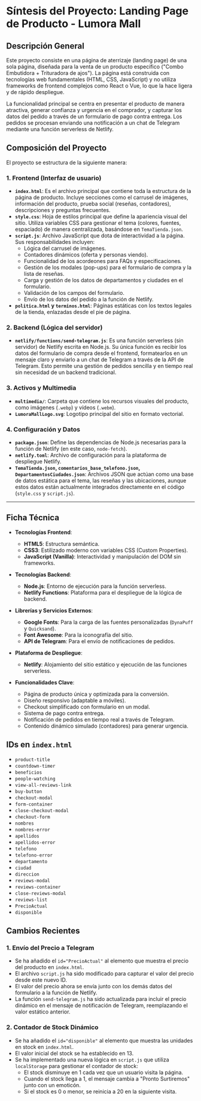 # Síntesis del Proyecto: Landing Page de Producto - Lumora Mall

## Descripción General

Este proyecto consiste en una página de aterrizaje (landing page) de una sola página, diseñada para la venta de un producto específico ("Combo Embutidora + Trituradora de ajos"). La página está construida con tecnologías web fundamentales (HTML, CSS, JavaScript) y no utiliza frameworks de frontend complejos como React o Vue, lo que la hace ligera y de rápido despliegue.

La funcionalidad principal se centra en presentar el producto de manera atractiva, generar confianza y urgencia en el comprador, y capturar los datos del pedido a través de un formulario de pago contra entrega. Los pedidos se procesan enviando una notificación a un chat de Telegram mediante una función serverless de Netlify.

## Composición del Proyecto

El proyecto se estructura de la siguiente manera:

### 1. Frontend (Interfaz de usuario)

- **`index.html`**: Es el archivo principal que contiene toda la estructura de la página de producto. Incluye secciones como el carrusel de imágenes, información del producto, prueba social (reseñas, contadores), descripciones y preguntas frecuentes.
- **`style.css`**: Hoja de estilos principal que define la apariencia visual del sitio. Utiliza variables CSS para gestionar el tema (colores, fuentes, espaciado) de manera centralizada, basándose en `TemaTienda.json`.
- **`script.js`**: Archivo JavaScript que dota de interactividad a la página. Sus responsabilidades incluyen:
    - Lógica del carrusel de imágenes.
    - Contadores dinámicos (oferta y personas viendo).
    - Funcionalidad de los acordeones para FAQs y especificaciones.
    - Gestión de los modales (pop-ups) para el formulario de compra y la lista de reseñas.
    - Carga y gestión de los datos de departamentos y ciudades en el formulario.
    - Validación de los campos del formulario.
    - Envío de los datos del pedido a la función de Netlify.
- **`politica.html` y `terminos.html`**: Páginas estáticas con los textos legales de la tienda, enlazadas desde el pie de página.

### 2. Backend (Lógica del servidor)

- **`netlify/functions/send-telegram.js`**: Es una función serverless (sin servidor) de Netlify escrita en Node.js. Su única función es recibir los datos del formulario de compra desde el frontend, formatearlos en un mensaje claro y enviarlo a un chat de Telegram a través de la API de Telegram. Esto permite una gestión de pedidos sencilla y en tiempo real sin necesidad de un backend tradicional.

### 3. Activos y Multimedia

- **`multimedia/`**: Carpeta que contiene los recursos visuales del producto, como imágenes (`.webp`) y vídeos (`.webm`).
- **`LumoraMallLogo.svg`**: Logotipo principal del sitio en formato vectorial.

### 4. Configuración y Datos

- **`package.json`**: Define las dependencias de Node.js necesarias para la función de Netlify (en este caso, `node-fetch`).
- **`netlify.toml`**: Archivo de configuración para la plataforma de despliegue Netlify.
- **`TemaTienda.json`, `comentarios_base_telefono.json`, `DepartamentosCiudades.json`**: Archivos JSON que actúan como una base de datos estática para el tema, las reseñas y las ubicaciones, aunque estos datos están actualmente integrados directamente en el código (`style.css` y `script.js`).

---

## Ficha Técnica

- **Tecnologías Frontend**:
    - **HTML5**: Estructura semántica.
    - **CSS3**: Estilizado moderno con variables CSS (Custom Properties).
    - **JavaScript (Vanilla)**: Interactividad y manipulación del DOM sin frameworks.

- **Tecnologías Backend**:
    - **Node.js**: Entorno de ejecución para la función serverless.
    - **Netlify Functions**: Plataforma para el despliegue de la lógica de backend.

- **Librerías y Servicios Externos**:
    - **Google Fonts**: Para la carga de las fuentes personalizadas (`DynaPuff` y `Quicksand`).
    - **Font Awesome**: Para la iconografía del sitio.
    - **API de Telegram**: Para el envío de notificaciones de pedidos.

- **Plataforma de Despliegue**:
    - **Netlify**: Alojamiento del sitio estático y ejecución de las funciones serverless.

- **Funcionalidades Clave**:
    - Página de producto única y optimizada para la conversión.
    - Diseño responsivo (adaptable a móviles).
    - Checkout simplificado con formulario en un modal.
    - Sistema de pago contra entrega.
    - Notificación de pedidos en tiempo real a través de Telegram.
    - Contenido dinámico simulado (contadores) para generar urgencia.

## IDs en `index.html`

- `product-title`
- `countdown-timer`
- `beneficios`
- `people-watching`
- `view-all-reviews-link`
- `buy-button`
- `checkout-modal`
- `form-container`
- `close-checkout-modal`
- `checkout-form`
- `nombres`
- `nombres-error`
- `apellidos`
- `apellidos-error`
- `telefono`
- `telefono-error`
- `departamento`
- `ciudad`
- `direccion`
- `reviews-modal`
- `reviews-container`
- `close-reviews-modal`
- `reviews-list`
- `PrecioActual`
- `disponible`

## Cambios Recientes

### 1. Envío del Precio a Telegram
- Se ha añadido el `id="PrecioActual"` al elemento que muestra el precio del producto en `index.html`.
- El archivo `script.js` ha sido modificado para capturar el valor del precio desde este nuevo ID.
- El valor del precio ahora se envía junto con los demás datos del formulario a la función de Netlify.
- La función `send-telegram.js` ha sido actualizada para incluir el precio dinámico en el mensaje de notificación de Telegram, reemplazando el valor estático anterior.

### 2. Contador de Stock Dinámico
- Se ha añadido el `id="disponible"` al elemento que muestra las unidades en stock en `index.html`.
- El valor inicial del stock se ha establecido en 13.
- Se ha implementado una nueva lógica en `script.js` que utiliza `localStorage` para gestionar el contador de stock:
    - El stock disminuye en 1 cada vez que un usuario visita la página.
    - Cuando el stock llega a 1, el mensaje cambia a "Pronto Surtiremos" junto con un emoticón.
    - Si el stock es 0 o menor, se reinicia a 20 en la siguiente visita.
